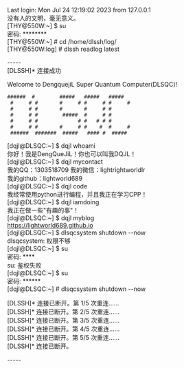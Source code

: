 Last login: Mon Jul 24 12:19:02 2023 from 127.0.0.1   
没有人的文明，毫无意义。  
\[THY@550W\:\~\] \$ su  
密码: \*\*\*\*\*\*\*\*  
\[THY@550W\:\~\] \# cd /home/dlssh/log/  
\[THY@550W\:log\] \# dlssh readlog latest  

\-----  
\[DLSSH\]\* 连接成功

Welcome to DengquejiL Super Quantum Computer\(DLSQC\)!  
<!-- 想不到吧，DLSQC是真的存在的(doge) -->  
<!-- https://smms.app/image/Bjm79bJGSTCDMEN -->  
```
######  #        #####   #####   #####  
 #     # #       #     # #     # #     # 
 #     # #       #       #     # #       
 #     # #        #####  #     # #       
 #     # #             # #   # # #       
 #     # #       #     # #    #  #     # 
 ######  #######  #####   #### #  #####
```
\[dqjl@DLSQC\:\~\] \$ dqjl whoami  
你好！我是DengQueJiL！你也可以叫我DQJL！  
\[dqjl@DLSQC\:\~\] \$ dqjl mycontact  
我的QQ：1303518709
我的微信：lightrightworldlr  
我的github：lightworld689  
\[dqjl@DLSQC\:\~\] \$ dqjl code  
我经常使用python进行编程，并且我正在学习CPP！  
\[dqjl@DLSQC\:\~\] \$ dqjl iamdoing  
我正在做一些"有趣的事"！  
\[dqjl@DLSQC\:\~\] \$ dqjl myblog  
https://lightworld689.github.io  
\[dqjl@DLSQC\:\~\] \$ dlsqcsystem shutdown --now  
dlsqcsystem: 权限不够  
\[dqjl@DLSQC\:\~\] \$ su  
密码: \*\*\*\*  
su: 鉴权失败  
\[dqjl@DLSQC\:\~\] \$ su  
密码: \*\*\*\*\*\*  
\[dqjl@DLSQC\:\~\] \# dlsqcsystem shutdown --now  
  
\[DLSSH\]\* 连接已断开。第 1/5 次重连……  
\[DLSSH\]\* 连接已断开。第 2/5 次重连……  
\[DLSSH\]\* 连接已断开。第 3/5 次重连……  
\[DLSSH\]\* 连接已断开。第 4/5 次重连……  
\[DLSSH\]\* 连接已断开。第 5/5 次重连……  
\[DLSSH\]\* 连接已断开。  

\-\-\-\-\-  
